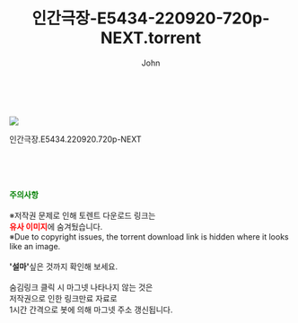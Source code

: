 ﻿---
layout: post
title:  "    인간극장-E5434-220920-720p-NEXT.torrent"
author: John
categories: [ TV ]
tags: [  ]
image: https://torrentrj54.com/uploadfile/full/4599e76dd7d5fc9de9045b06ae1ca9837813200e.jpg 
description: "    인간극장-E5434-220920-720p-NEXT torrent 정보 공유"
toc: true
toc_sticky: true
---

<br>
<p><img src="https://torrentrj54.com/uploadfile/full/4599e76dd7d5fc9de9045b06ae1ca9837813200e.jpg"/></p>
 인간극장.E5434.220920.720p-NEXT  
    
<br><br><br>
<p data-ke-size="size16"><b><span style="color: green;">주의사항</span></b><br /><br />※저작권 문제로 인해 토렌트 다운로드 링크는<br /><b><span style="color: red;">유사 이미지</span></b>에 숨겨뒀습니다.<br />※Due to copyright issues, the torrent download link is hidden where it looks like an image.<br /><br /><b>'설마'</b>싶은 것까지 확인해 보세요.<br /><br />숨김링크 클릭 시 마그넷 나타나지 않는 것은<br />저작권으로 인한 링크만료 자료로<br />1시간 간격으로 봇에 의해 마그넷 주소 갱신됩니다.</p>
